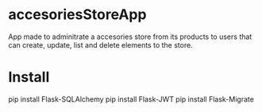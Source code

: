 # accesoriesStoreApp
App made to adminitrate a accesories store from its products to users that can create, update, list and delete elements to the store.

# Install
pip install Flask-SQLAlchemy
pip install Flask-JWT
pip install Flask-Migrate